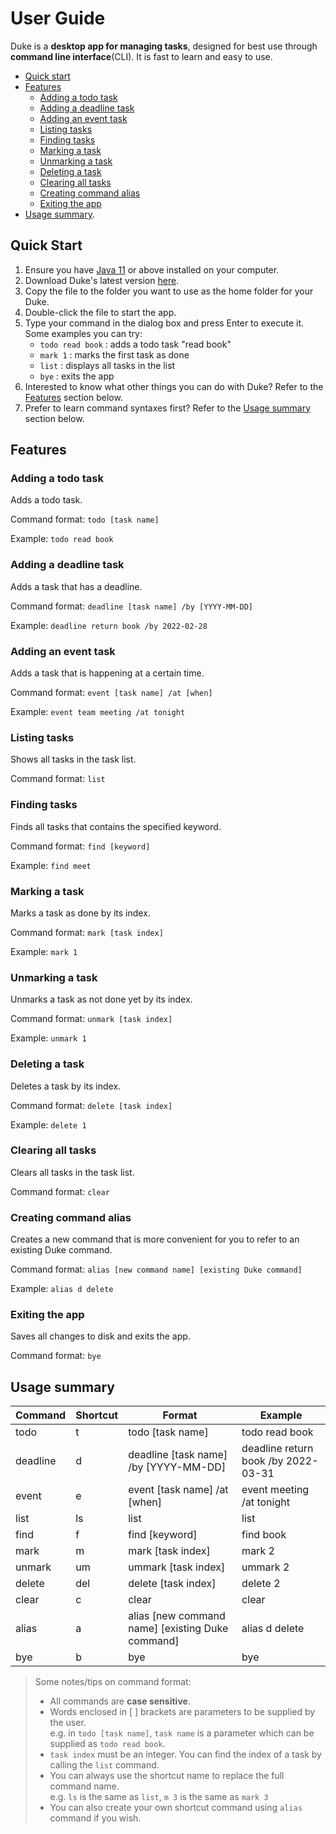 # User Guide
Duke is a **desktop app for managing tasks**, designed for best use through **command line interface**(CLI). It is fast to learn and easy to use.
- [Quick start](#quick-start)
- [Features](#features)
  - [Adding a todo task](#adding-a-todo-task)
  - [Adding a deadline task](#adding-a-deadline-task)
  - [Adding an event task](#adding-an-event-task)
  - [Listing tasks](#listing-tasks)
  - [Finding tasks](#finding-tasks)
  - [Marking a task](#marking-a-task)
  - [Unmarking a task](#unmarking-a-task)
  - [Deleting a task](#deleting-a-task)
  - [Clearing all tasks](#clearing-all-tasks)
  - [Creating command alias](#creating-command-alias)
  - [Exiting the app](#exiting-the-app)
- [Usage summary](#usage-summary).

## Quick Start
1. Ensure you have [Java 11](https://www.oracle.com/java/technologies/downloads/#java11) or above installed on your computer.
2. Download Duke's latest version [here](https://github.com/1001mei/ip/releases).
3. Copy the file to the folder you want to use as the home folder for your Duke.
4. Double-click the file to start the app.
5. Type your command in the dialog box and press Enter to execute it. Some examples you can try:
    - `todo read book` : adds a todo task "read book"
    - `mark 1` : marks the first task as done
    - `list` : displays all tasks in the list
    - `bye` : exits the app
6. Interested to know what other things you can do with Duke? Refer to the [Features](#features) section below.
7. Prefer to learn command syntaxes first? Refer to the [Usage summary](#usage-summary) section below.

## Features 
### Adding a todo task

Adds a todo task.

Command format: `todo [task name]`

Example: `todo read book`

### Adding a deadline task

Adds a task that has a deadline.

Command format: `deadline [task name] /by [YYYY-MM-DD]`

Example: `deadline return book /by 2022-02-28`

### Adding an event task

Adds a task that is happening at a certain time.

Command format: `event [task name] /at [when]`

Example: `event team meeting /at tonight`

### Listing tasks

Shows all tasks in the task list.

Command format: `list`

### Finding tasks

Finds all tasks that contains the specified keyword.

Command format: `find [keyword]`

Example: `find meet`

### Marking a task

Marks a task as done by its index.

Command format: `mark [task index]`

Example: `mark 1`

### Unmarking a task

Unmarks a task as not done yet by its index.

Command format: `unmark [task index]`

Example: `unmark 1`

### Deleting a task

Deletes a task by its index.

Command format: `delete [task index]`

Example: `delete 1`

### Clearing all tasks

Clears all tasks in the task list.

Command format: `clear`

### Creating command alias

Creates a new command that is more convenient for you to refer to an existing Duke command.

Command format: `alias [new command name] [existing Duke command]`

Example: `alias d delete`

### Exiting the app

Saves all changes to disk and exits the app.

Command format: `bye`

## Usage summary

| Command | Shortcut | Format | Example |
| --- | --- | --- | --- |
| todo | t | todo [task name] | todo read book |
| deadline | d | deadline [task name] /by [YYYY-MM-DD] | deadline return book /by 2022-03-31 |
| event | e | event [task name] /at [when] | event meeting /at tonight |
| list | ls | list | list |
| find | f | find [keyword] | find book |
| mark | m | mark [task index] | mark 2 |
| unmark | um | ummark [task index] | ummark 2 |
| delete | del | delete [task index] | delete 2 |
| clear | c | clear | clear |
| alias | a | alias [new command name] [existing Duke command] | alias d delete |
| bye | b | bye | bye |

> Some notes/tips on command format:
> - All commands are **case sensitive**.
> - Words enclosed in [ ] brackets are parameters to be supplied by the user.\
>    e.g. in `todo [task name]`, `task name` is a parameter which can be supplied as `todo read book`.
> - `task index` must be an integer. You can find the index of a task by calling the `list` command.
> - You can always use the shortcut name to replace the full command name.\
>    e.g. `ls` is the same as `list`, `m 3` is the same as `mark 3`
> - You can also create your own shortcut command using `alias` command if you wish.
